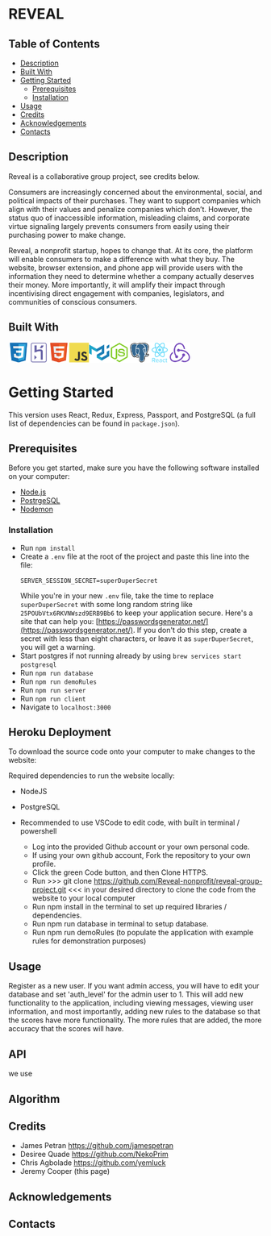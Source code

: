 
# REVEAL

## Table of Contents

- [Description](#description)
- [Built With](#built-with)
- [Getting Started](#getting-started)
  - [Prerequisites](#prerequisites)
  - [Installation](#installation)
- [Usage](#usage)
- [Credits](#credits)
- [Acknowledgements](#acknowledgements)
- [Contacts](#contacts)

## Description

Reveal is a collaborative group project, see credits below.

Consumers are increasingly concerned about the environmental, social, and political impacts of their purchases. They want to support companies which align with their values and penalize companies which don’t. However, the status quo of inaccessible information, misleading claims, and corporate virtue signaling largely prevents consumers from easily using their purchasing power to make change. 

Reveal, a nonprofit startup, hopes to change that. At its core, the platform will enable consumers to make a difference with what they buy. The website, browser extension, and phone app will provide users with the information they need to determine whether a company actually deserves their money. More importantly, it will amplify their impact through incentivising direct engagement with companies, legislators, and communities of conscious consumers.

## Built With

<a href="https://developer.mozilla.org/en-US/docs/Web/CSS"><img src="https://raw.githubusercontent.com/devicons/devicon/master/icons/css3/css3-original.svg" height="40px" width="40px" /></a><a href="https://www.heroku.com/"><img src="https://raw.githubusercontent.com/devicons/devicon/master/icons/heroku/heroku-original.svg" height="40px" width="40px" /></a><a href="https://developer.mozilla.org/en-US/docs/Web/HTML"><img src="https://raw.githubusercontent.com/devicons/devicon/master/icons/html5/html5-original.svg" height="40px" width="40px" /></a><a href="https://developer.mozilla.org/en-US/docs/Web/JavaScript"><img src="https://raw.githubusercontent.com/devicons/devicon/master/icons/javascript/javascript-original.svg" height="40px" width="40px" /></a><a href="https://material-ui.com/"><img src="https://raw.githubusercontent.com/devicons/devicon/master/icons/materialui/materialui-original.svg" height="40px" width="40px" /></a><a href="https://nodejs.org/en/"><img src="https://raw.githubusercontent.com/devicons/devicon/master/icons/nodejs/nodejs-original.svg" height="40px" width="40px" /></a><a href="https://www.postgresql.org/"><img src="https://raw.githubusercontent.com/devicons/devicon/master/icons/postgresql/postgresql-original.svg" height="40px" width="40px" /></a><a href="https://reactjs.org/"><img src="https://raw.githubusercontent.com/devicons/devicon/master/icons/react/react-original-wordmark.svg" height="40px" width="40px" /></a><a href="https://redux.js.org/"><img src="https://raw.githubusercontent.com/devicons/devicon/master/icons/redux/redux-original.svg" height="40px" width="40px" /></a>

# Getting Started
This version uses React, Redux, Express, Passport, and PostgreSQL (a full list of dependencies can be found in `package.json`).


## Prerequisites

Before you get started, make sure you have the following software installed on your computer:

- [Node.js](https://nodejs.org/en/)
- [PostrgeSQL](https://www.postgresql.org/)
- [Nodemon](https://nodemon.io/)

### Installation

- Run `npm install`
- Create a `.env` file at the root of the project and paste this line into the file:
  ```
  SERVER_SESSION_SECRET=superDuperSecret
  ```
  While you're in your new `.env` file, take the time to replace `superDuperSecret` with some long random string like `25POUbVtx6RKVNWszd9ERB9Bb6` to keep your application secure. Here's a site that can help you: [https://passwordsgenerator.net/](https://passwordsgenerator.net/). If you don't do this step, create a secret with less than eight characters, or leave it as `superDuperSecret`, you will get a warning.
- Start postgres if not running already by using `brew services start postgresql`
- Run `npm run database`
- Run `npm run demoRules`
- Run `npm run server`
- Run `npm run client`
- Navigate to `localhost:3000`

## Heroku Deployment

To download the source code onto your computer to make changes to the website:

Required dependencies to run the website locally:
- NodeJS
- PostgreSQL
- Recommended to use VSCode to edit code, with built in terminal / powershell

  - Log into the provided Github account or your own personal code.
  - If using your own github account, Fork the repository to your own profile. 
  - Click the green Code button, and then Clone HTTPS.
  - Run >>> git clone https://github.com/Reveal-nonprofit/reveal-group-project.git <<< in your desired directory to clone the code from the website to your local computer
  - Run npm install in the terminal to set up required libraries / dependencies.
  - Run npm run database in terminal to setup database.
  - Run npm run demoRules (to populate the application with example rules for demonstration purposes)

## Usage

Register as a new user. If you want admin access, you will have to edit your database and set 'auth_level' for the admin user to 1. This will add new functionality to the application, including viewing messages, viewing user information, and most importantly, adding new rules to the database so that the scores have more functionality. The more rules that are added, the more accuracy that the scores will have.

## API

we use 

## Algorithm 

## Credits

 - James Petran https://github.com/jamespetran
 - Desiree Quade https://github.com/NekoPrim
 - Chris Agbolade https://github.com/yemluck
 - Jeremy Cooper (this page)

## Acknowledgements


## Contacts


